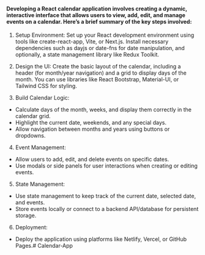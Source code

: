 #### Developing a React calendar application involves creating a dynamic, interactive interface that allows users to view, add, edit, and manage events on a calendar. Here’s a brief summary of the key steps involved:

1. Setup Environment: Set up your React development environment using tools like create-react-app, Vite, or Next.js. Install necessary dependencies such as dayjs or date-fns for date manipulation, and optionally, a state management library like Redux Toolkit.

2. Design the UI: Create the basic layout of the calendar, including a header (for month/year navigation) and a grid to display days of the month. You can use libraries like React Bootstrap, Material-UI, or Tailwind CSS for styling.

3. Build Calendar Logic:

- Calculate days of the month, weeks, and display them correctly in the calendar grid.
- Highlight the current date, weekends, and any special days.
- Allow navigation between months and years using buttons or dropdowns.

4. Event Management:

- Allow users to add, edit, and delete events on specific dates.
- Use modals or side panels for user interactions when creating or editing events.

5. State Management:

- Use state management to keep track of the current date, selected date, and events.
- Store events locally or connect to a backend API/database for persistent storage.

6. Deployment:

- Deploy the application using platforms like Netlify, Vercel, or GitHub Pages.#   C a l e n d a r - A p p  
 